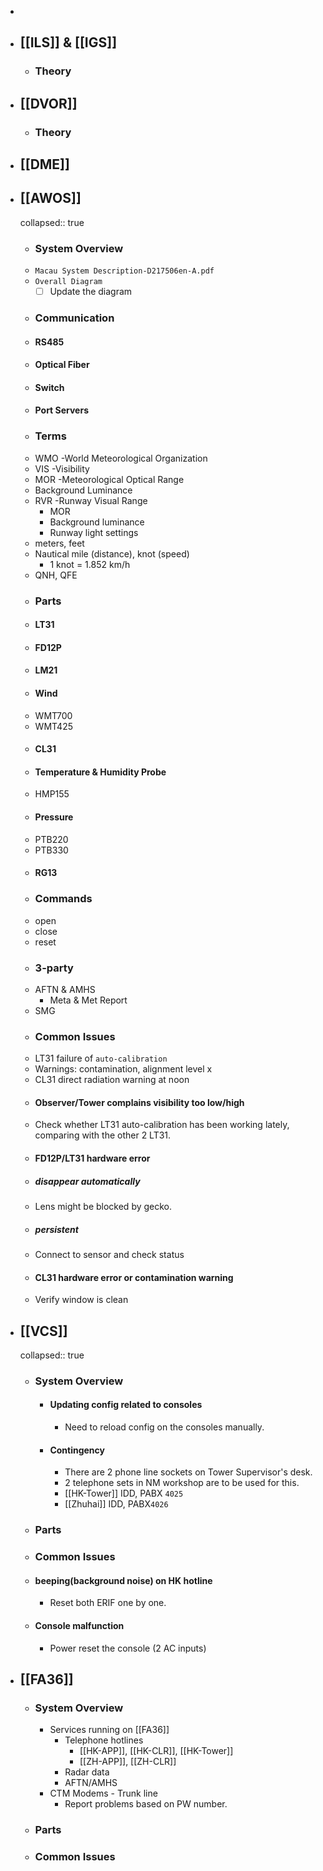 -
- ## [[ILS]] & [[IGS]]
	- ### Theory
- ## [[DVOR]]
	- ### Theory
- ## [[DME]]
- ## [[AWOS]]
  collapsed:: true
	- ### System Overview
	- `Macau System Description-D217506en-A.pdf`
	- `Overall Diagram`
		- [ ] Update the diagram
	- ### Communication
	- #### RS485
	- #### Optical Fiber
	- #### Switch
	- #### Port Servers
	- ### Terms
	- WMO -World Meteorological Organization
	- VIS -Visibility
	- MOR -Meteorological Optical Range
	- Background Luminance
	- RVR -Runway Visual Range
		- MOR
		- Background luminance
		- Runway light settings
	- meters, feet
	- Nautical mile (distance), knot (speed)
		- 1 knot = 1.852 km/h
	- QNH, QFE
	- ### Parts
	- #### LT31
	- #### FD12P
	- #### LM21
	- #### Wind
	- WMT700
	- WMT425
	- #### CL31
	- #### Temperature & Humidity Probe
	- HMP155
	- #### Pressure
	- PTB220
	- PTB330
	- #### RG13
	- ### Commands
	- open
	- close
	- reset
	- ### 3-party
	- AFTN & AMHS
		- Meta & Met Report
	- SMG
	- ### Common Issues
	- LT31 failure of `auto-calibration`
	- Warnings: contamination, alignment level x
	- CL31 direct radiation warning at noon
	- #### Observer/Tower complains visibility too low/high
	- Check whether LT31 auto-calibration has been working lately, comparing with the other 2 LT31.
	- #### FD12P/LT31 hardware error
	- ##### disappear automatically
	- Lens might be blocked by gecko.
	- ##### persistent
	- Connect to sensor and check status
	- #### CL31 hardware error or contamination warning
	- Verify window is clean
- ## [[VCS]]
  collapsed:: true
	- ### System Overview
		- #### Updating config related to consoles
			- Need to reload config on the consoles manually.
		- #### Contingency
			- There are 2 phone line sockets on Tower Supervisor's desk.
			- 2 telephone sets in NM workshop are to be used for this.
			- [[HK-Tower]] IDD, PABX `4025`
			- [[Zhuhai]] IDD, PABX`4026`
	- ### Parts
	- ### Common Issues
	- #### beeping(background noise) on HK hotline
		- Reset both ERIF one by one.
	- #### Console malfunction
		- Power reset the console (2 AC inputs)
- ## [[FA36]]
	- ### System Overview
		- Services running on [[FA36]]
			- Telephone hotlines
				- [[HK-APP]], [[HK-CLR]], [[HK-Tower]]
				- [[ZH-APP]], [[ZH-CLR]]
			- Radar data
			- AFTN/AMHS
		- CTM Modems - Trunk line
			- Report problems based on PW number.
	- ### Parts
	- ### Common Issues
